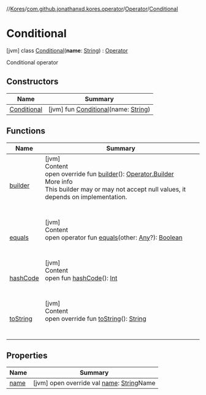 //[Kores](../../../index.md)/[com.github.jonathanxd.kores.operator](../../index.md)/[Operator](../index.md)/[Conditional](index.md)



# Conditional  
 [jvm] class [Conditional](index.md)(**name**: [String](https://kotlinlang.org/api/latest/jvm/stdlib/kotlin/-string/index.html)) : [Operator](../index.md)

Conditional operator

   


## Constructors  
  
|  Name|  Summary| 
|---|---|
| <a name="com.github.jonathanxd.kores.operator/Operator.Conditional/Conditional/#kotlin.String/PointingToDeclaration/"></a>[Conditional](-conditional.md)| <a name="com.github.jonathanxd.kores.operator/Operator.Conditional/Conditional/#kotlin.String/PointingToDeclaration/"></a> [jvm] fun [Conditional](-conditional.md)(name: [String](https://kotlinlang.org/api/latest/jvm/stdlib/kotlin/-string/index.html))   <br>


## Functions  
  
|  Name|  Summary| 
|---|---|
| <a name="com.github.jonathanxd.kores.operator/Operator/builder/#/PointingToDeclaration/"></a>[builder](../builder.md)| <a name="com.github.jonathanxd.kores.operator/Operator/builder/#/PointingToDeclaration/"></a>[jvm]  <br>Content  <br>open override fun [builder](../builder.md)(): [Operator.Builder](../-builder/index.md)  <br>More info  <br>This builder may or may not accept null values, it depends on implementation.  <br><br><br>
| <a name="kotlin/Any/equals/#kotlin.Any?/PointingToDeclaration/"></a>[equals](../../../com.github.jonathanxd.kores.util/-simple-resolver/index.md#%5Bkotlin%2FAny%2Fequals%2F%23kotlin.Any%3F%2FPointingToDeclaration%2F%5D%2FFunctions%2F-427383591)| <a name="kotlin/Any/equals/#kotlin.Any?/PointingToDeclaration/"></a>[jvm]  <br>Content  <br>open operator fun [equals](../../../com.github.jonathanxd.kores.util/-simple-resolver/index.md#%5Bkotlin%2FAny%2Fequals%2F%23kotlin.Any%3F%2FPointingToDeclaration%2F%5D%2FFunctions%2F-427383591)(other: [Any](https://kotlinlang.org/api/latest/jvm/stdlib/kotlin/-any/index.html)?): [Boolean](https://kotlinlang.org/api/latest/jvm/stdlib/kotlin/-boolean/index.html)  <br><br><br>
| <a name="kotlin/Any/hashCode/#/PointingToDeclaration/"></a>[hashCode](../../../com.github.jonathanxd.kores.util/-simple-resolver/index.md#%5Bkotlin%2FAny%2FhashCode%2F%23%2FPointingToDeclaration%2F%5D%2FFunctions%2F-427383591)| <a name="kotlin/Any/hashCode/#/PointingToDeclaration/"></a>[jvm]  <br>Content  <br>open fun [hashCode](../../../com.github.jonathanxd.kores.util/-simple-resolver/index.md#%5Bkotlin%2FAny%2FhashCode%2F%23%2FPointingToDeclaration%2F%5D%2FFunctions%2F-427383591)(): [Int](https://kotlinlang.org/api/latest/jvm/stdlib/kotlin/-int/index.html)  <br><br><br>
| <a name="com.github.jonathanxd.kores.operator/Operator/toString/#/PointingToDeclaration/"></a>[toString](../to-string.md)| <a name="com.github.jonathanxd.kores.operator/Operator/toString/#/PointingToDeclaration/"></a>[jvm]  <br>Content  <br>open override fun [toString](../to-string.md)(): [String](https://kotlinlang.org/api/latest/jvm/stdlib/kotlin/-string/index.html)  <br><br><br>


## Properties  
  
|  Name|  Summary| 
|---|---|
| <a name="com.github.jonathanxd.kores.operator/Operator.Conditional/name/#/PointingToDeclaration/"></a>[name](index.md#%5Bcom.github.jonathanxd.kores.operator%2FOperator.Conditional%2Fname%2F%23%2FPointingToDeclaration%2F%5D%2FProperties%2F-427383591)| <a name="com.github.jonathanxd.kores.operator/Operator.Conditional/name/#/PointingToDeclaration/"></a> [jvm] open override val [name](index.md#%5Bcom.github.jonathanxd.kores.operator%2FOperator.Conditional%2Fname%2F%23%2FPointingToDeclaration%2F%5D%2FProperties%2F-427383591): [String](https://kotlinlang.org/api/latest/jvm/stdlib/kotlin/-string/index.html)Name   <br>

